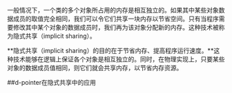一般情况下，一个类的多个对象所占用的内存是相互独立的。如果其中某些对象数据成员的取值完全相同，我们可以令它们共享一块内存以节省空间。只有当程序需要修改其中某个对象的数据成员时，我们再为该对象分配新的内存。这种技术被称为隐式共享（implicit sharing）。


**隐式共享（implicit sharing）的目的在于节省内存、提高程序运行速度。**这种技术能够在逻辑上保证各个对象是相互独立的。同时，在物理实现上，只要某些对象的数据成员值相同，则它们就会共享内存，以节省内存资源。

##d-pointer在隐式共享中的应用